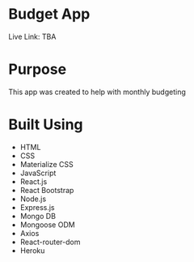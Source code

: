 # Budget App

Live Link: TBA

# Purpose

This app was created to help with monthly budgeting

# Built Using

- HTML
- CSS
- Materialize CSS
- JavaScript
- React.js
- React Bootstrap
- Node.js
- Express.js
- Mongo DB
- Mongoose ODM
- Axios
- React-router-dom
- Heroku

